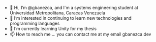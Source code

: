 - 👋 Hi, I’m @gbanezca, and I'm a systems engineering student at Universidad Metropolitana, Caracas Venezuela
- 👀 I’m interested in continuing to learn new technologies and programming languages
- 🌱 I’m currently learning Unity for my thesis
- 📫 How to reach me ... you can contact me at my email gbanezca.dev
